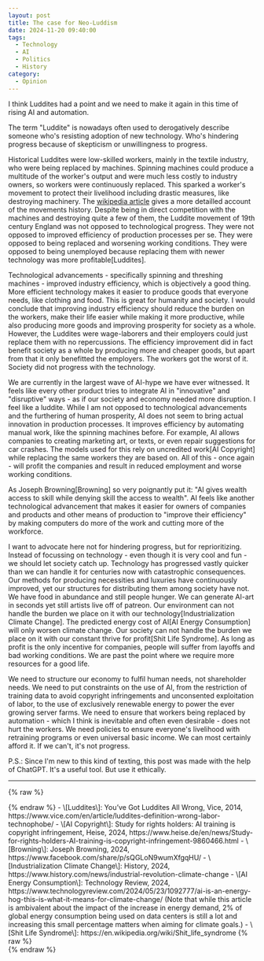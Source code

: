 ```yaml
---
layout: post
title: The case for Neo-Luddism
date: 2024-11-20 09:40:00
tags:
  - Technology
  - AI
  - Politics
  - History
category:
  - Opinion
---
```

I think Luddites had a point and we need to make it again in this time of rising AI and automation.

The term "Luddite" is nowadays often used to derogatively describe someone who's resisting adoption of new technology. Who's hindering progress because of skepticism or unwillingness to progress.

Historical Luddites were low-skilled workers, mainly in the textile industry, who were being replaced by machines. Spinning machines could produce a multitude of the worker's output and were much less costly to industry owners, so workers were continuously replaced. This sparked a worker's movement to protect their livelihood including drastic measures, like destroying machinery. The [wikipedia article](https://en.wikipedia.org/wiki/Luddite) gives a more detailled account of the movements history. Despite being in direct competition with the machines and destroying quite a few of them, the Luddite movement of 19th century England was not opposed to technological progress. They were not opposed to improved efficiency of production processes per se. They were opposed to being replaced and worsening working conditions. They were opposed to being unemployed because replacing them with newer technology was more profitable\[Luddites\].

Technological advancements - specifically spinning and threshing machines - improved industry efficiency, which is objectively a good thing. More efficient technology makes it easier to produce goods that everyone needs, like clothing and food. This is great for humanity and society. I would conclude that improving industry efficiency should reduce the burden on the workers, make their life easier while making it more productive, while also producing more goods and improving prosperity for society as a whole. However, the Luddites were wage-laborers and their employers could just replace them with no repercussions. The efficiency improvement did in fact benefit society as a whole by producing more and cheaper goods, but apart from that it only benefitted the employers. The workers got the worst of it. Society did not progress with the technology.

We are currently in the largest wave of AI-hype we have ever witnessed. It feels like every other product tries to integrate AI in "innovative" and "disruptive" ways - as if our society and economy needed more disruption. I feel like a luddite. While I am not opposed to technological advancements and the furthering of human prosperity, AI does not seem to bring actual innovation in production processes. It improves efficiency by automating manual work, like the spinning machines before. For example, AI allows companies to creating marketing art, or texts, or even repair suggestions for car crashes. The models used for this rely on uncredited work\[AI Copyright\] while replacing the same workers they are based on. All of this - once again - will profit the companies and result in reduced employment and worse working conditions.

As Joseph Browning\[Browning\] so very poignantly put it: "AI gives wealth access to skill while denying skill the access to wealth". AI feels like another technological advancement that makes it easier for owners of companies and products and other means of production to "improve their efficiency" by making computers do more of the work and cutting more of the workforce.

I want to advocate here not for hindering progress, but for reprioritizing. Instead of focussing on technology - even though it is very cool and fun - we should let society catch up. Technology has progressed vastly quicker than we can handle it for centuries now with catastrophic consequences. Our methods for producing necessities and luxuries have continuously improved, yet our structures for distributing them among society have not. We have food in abundance and still people hunger. We can generate AI-art in seconds yet still artists live off of patreon. Our environment can not handle the burden we place on it with our technology\[Industrialization Climate Change\]. The predicted energy cost of AI\[AI Energy Consumption\] will only worsen climate change. Our society can not handle the burden we place on it with our constant thrive for profit\[Shit Life Syndrome\]. As long as profit is the only incentive for companies, people will suffer from layoffs and bad working conditions. We are past the point where we require more resources for a good life.

We need to structure our economy to fulfil human needs, not shareholder needs. We need to put constraints on the use of AI, from the restriction of training data to avoid copyright infringements and unconsented exploitation of labor, to the use of exclusively renewable energy to power the ever growing server farms. We need to ensure that workers being replaced by automation - which I think is inevitable and often even desirable - does not hurt the workers. We need policies to ensure everyone's livelihood with retraining programs or even universal basic income. We can most certainly afford it. If we can't, it's not progress.

P.S.: Since I'm new to this kind of texting, this post was made with the help of ChatGPT. It's a useful tool. But use it ethically.

---

{% raw %}
<div class="post__footnotes">
{% endraw %}
- \[Luddites\]: You’ve Got Luddites All Wrong, Vice, 2014, https://www.vice.com/en/article/luddites-definition-wrong-labor-technophobe/
- \[AI Copyright\]: Study for rights holders: AI training is copyright infringement, Heise, 2024, https://www.heise.de/en/news/Study-for-rights-holders-AI-training-is-copyright-infringement-9860466.html
- \[Browning\]: Joseph Browning, 2024, https://www.facebook.com/share/p/sQGLoN9wumXfgqHU/
- \[Industrialization Climate Change\]: History, 2024, https://www.history.com/news/industrial-revolution-climate-change
- \[AI Energy Consumption\]: Technology Review, 2024, https://www.technologyreview.com/2024/05/23/1092777/ai-is-an-energy-hog-this-is-what-it-means-for-climate-change/ (Note that while this article is ambivalent about the impact of the increase in energy demand, 2% of global energy consumption being used on data centers is still a lot and increasing this small percentage matters when aiming for climate goals.)
- \[Shit Life Syndrome\]: https://en.wikipedia.org/wiki/Shit_life_syndrome
{% raw %}
</div>
{% endraw %}